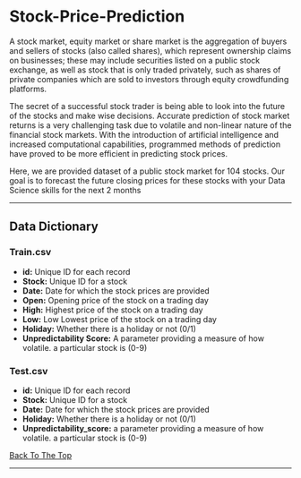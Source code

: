 # Stock-Price-Prediction
 
A stock market, equity market or share market is the aggregation of buyers and sellers of stocks (also called shares), which represent ownership claims on businesses; these may include securities listed on a public stock exchange, as well as stock that is only traded privately, such as shares of private companies which are sold to investors through equity crowdfunding platforms.

The secret of a successful stock trader is being able to look into the future of the stocks and make wise decisions. Accurate prediction of stock market returns is a very challenging task due to volatile and non-linear nature of the financial stock markets. With the introduction of artificial intelligence and increased computational capabilities, programmed methods of prediction have proved to be more efficient in predicting stock prices.

 Here, we are provided dataset of a public stock market for 104 stocks. Our goal is to forecast the future closing prices for these stocks with your Data Science skills for the next 2 months
 
 ---

## Data Dictionary
### Train.csv
* **id:** Unique ID for each record
* **Stock:** Unique ID for a stock
* **Date:** Date for which the stock prices are provided
* **Open:** Opening price of the stock on a trading day
* **High:** Highest price of the stock on a trading day
* **Low:** Low	Lowest price of the stock on a trading day
* **Holiday:** Whether there is a holiday or not (0/1)
* **Unpredictability Score:** A parameter providing a measure of how volatile. a particular stock is (0-9)


### Test.csv
* **id:** Unique ID for each record
* **Stock:** Unique ID for a stock
* **Date:** Date for which the stock prices are provided
* **Holiday:**	Whether there is a holiday or not (0/1)
* **Unpredictability_score:**	a parameter providing a measure of how volatile. a particular stock is (0-9)

[Back To The Top](#Stock-Price-Prediction)

---
